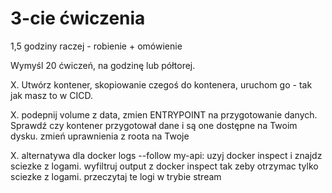 # 3-cie ćwiczenia

1,5 godziny raczej - robienie + omówienie

Wymyśl 20 ćwiczeń, na godzinę lub półtorej.

X. Utwórz kontener, skopiowanie czegoś do kontenera, uruchom go - tak jak masz to w CICD.

X. podepnij volume z data, zmien ENTRYPOINT na przygotowanie danych. Sprawdź czy kontener przygotował dane i są one dostępne na Twoim dysku. zmień uprawnienia z roota na Twoje

X. alternatywa dla docker logs --follow my-api: uzyj docker inspect i znajdz sciezke z logami. wyfiltruj output z docker inspect tak zeby otrzymac tylko sciezke z logami. przeczytaj te logi w trybie stream 